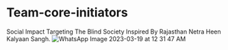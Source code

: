 # Team-core-initiators
Social Impact Targeting The Blind Society Inspired By Rajasthan Netra Heen Kalyaan Sangh.
![WhatsApp Image 2023-03-19 at 12 31 47 AM](https://user-images.githubusercontent.com/83450219/226424600-796af2ea-b760-4322-abdd-2d761da5f7f7.jpeg)
